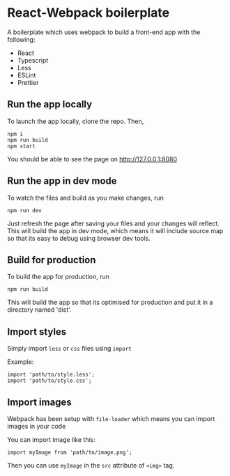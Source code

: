# React-Webpack boilerplate

A boilerplate which uses webpack to build a front-end app with the following:

- React
- Typescript
- Less
- ESLint
- Prettier

## Run the app locally

To launch the app locally, clone the repo. Then,

```
npm i
npm run build
npm start
```

You should be able to see the page on http://127.0.0.1:8080

## Run the app in dev mode

To watch the files and build as you make changes, run

```
npm run dev
```

Just refresh the page after saving your files and your changes will reflect.
This will build the app in dev mode, which means it will include source map so that its easy to debug using browser dev tools.

## Build for production

To build the app for production, run

```
npm run build
```

This will build the app so that its optimised for production and put it in a directory named 'dist'.

## Import styles

Simply import `less` or `css` files using `import`

Example:

```
import 'path/to/style.less';
import 'path/to/style.css';
```

## Import images

Webpack has been setup with `file-loader` which means you can import images in your code

You can import image like this:

```
import myImage from 'path/to/image.png';
```

Then you can use `myImage` in the `src` attribute of `<img>` tag.
